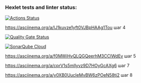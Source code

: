### Hexlet tests and linter status:
[![Actions Status](https://github.com/DemExt/python-project-50/actions/workflows/hexlet-check.yml/badge.svg)](https://github.com/DemExt/python-project-50/actions)

https://asciinema.org/a/IJ1kuvze1yft0VJBpHAAg1Tou шаг 4

[![Quality Gate Status](https://sonarcloud.io/api/project_badges/measure?project=DemExt_python-project-50&metric=alert_status)](https://sonarcloud.io/summary/new_code?id=DemExt_python-project-50)

[![SonarQube Cloud](https://sonarcloud.io/images/project_badges/sonarcloud-light.svg)](https://sonarcloud.io/summary/new_code?id=DemExt_python-project-50)

https://asciinema.org/a/f0MWiHvQLQGQeerhM3CCIWdEv шаг 5

https://asciinema.org/a/cprV1s5mllyvz9D7HOyGcAXg6 шаг 7

https://asciinema.org/a/y0XB0UucIeMvBW6zPOeN58tj2 шаг 8